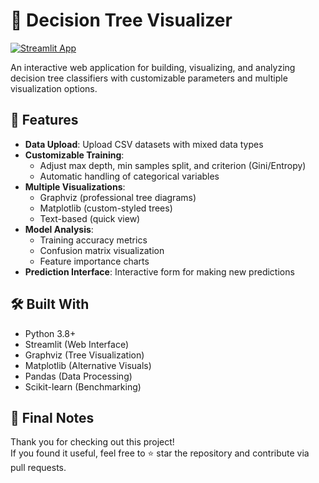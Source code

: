 # 🌳 Decision Tree Visualizer

[![Streamlit App](https://static.streamlit.io/badges/streamlit_badge_black_white.svg)](https://decision-tree-from-scratch.onrender.com/)

An interactive web application for building, visualizing, and analyzing decision tree classifiers with customizable parameters and multiple visualization options.

## 🚀 Features

- **Data Upload**: Upload CSV datasets with mixed data types
- **Customizable Training**: 
  - Adjust max depth, min samples split, and criterion (Gini/Entropy)
  - Automatic handling of categorical variables
- **Multiple Visualizations**:
  - Graphviz (professional tree diagrams)
  - Matplotlib (custom-styled trees)
  - Text-based (quick view)
- **Model Analysis**:
  - Training accuracy metrics
  - Confusion matrix visualization
  - Feature importance charts
- **Prediction Interface**: Interactive form for making new predictions

## 🛠️ Built With

- Python 3.8+
- Streamlit (Web Interface)
- Graphviz (Tree Visualization)
- Matplotlib (Alternative Visuals)
- Pandas (Data Processing)
- Scikit-learn (Benchmarking)
  
## 🧾 Final Notes

Thank you for checking out this project!  
If you found it useful, feel free to ⭐ star the repository and contribute via pull requests.
